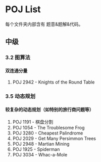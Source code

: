 # POJ List

每个文件夹内部含有 题意&题解&代码。

## 中级

### 3.2 图算法

#### 双连通分量

1. POJ 2942 - Knights of the Round Table

### 3.5 动态规划

#### 较复杂的动态规划（如特别的旅行商问题等）
1. POJ 1191 - 棋盘分割
1. POJ 1054 - The Troublesome Frog
3. POJ 3280 - Cheapest Palindrome
3. POJ 2029 - Get Many Persimmon Trees
3. POJ 2948 - Martian Mining
3. POJ 1925 - Spiderman
3. POJ 3034 - Whac-a-Mole

